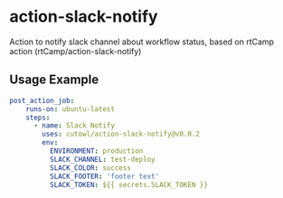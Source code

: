 # action-slack-notify

Action to notify slack channel about workflow status, based on rtCamp action (rtCamp/action-slack-notify)

## Usage Example
```yaml
post_action_job:
    runs-on: ubuntu-latest
    steps:
      - name: Slack Notify
        uses: cutowl/action-slack-notify@v0.0.2
        env:
          ENVIRONMENT: production
          SLACK_CHANNEL: test-deploy
          SLACK_COLOR: success
          SLACK_FOOTER: 'footer text'
          SLACK_TOKEN: ${{ secrets.SLACK_TOKEN }}
      
```